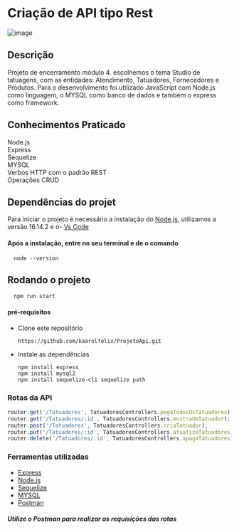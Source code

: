 # Criação de API tipo Rest
![image](https://user-images.githubusercontent.com/93998124/162990972-d54dbfeb-4b17-4afc-97c1-1bf291f329ed.png)


      
  
##  Descrição
Projeto de encerramento módulo 4. escolhemos o tema Studio de tatuagens, com as entidades: Atendimento, Tatuadores, Fornecedores e Produtos. Para o desenvolvimento foi utilizado JavaScript com Node.js como linguagem, o MYSQL como banco de dados e também o express como framework. 


## Conhecimentos Praticado 
Node.js <br>
Express <br>
Sequelize <br>
MYSQL <br>
Verbos HTTP com o padrão REST <br>
Operações CRUD


## Dependências do projet 
Para iniciar o projeto é necessário a instalação do [Node.js](https://nodejs.org/en/docs/), utilizamos a versão 16.14.2  e o- [Vs Code](https://code.visualstudio.com/)        

#### Após a instalação, entre no seu terminal e de o comando
     
      node --version


## Rodando o projeto

      npm run start 

#### pré-requisitos

- Clone este repositório  

      https://github.com/kaarolfelix/ProjetoApi.git 
 
- Instale as dependências
 
      npm install express
      npm install mysql2
      npm install sequelize-cli sequelize path


### Rotas da API

``` js
router.get('/Tatuadores', TatuadoresControllers.pegaTodosOsTatuadores);
router.get('/Tatuadores/:id', TatuadoresControllers.mostraUmTatuador);
router.post('/Tatuadores', TatuadoresControllers.criaTatuador);
router.put('/Tatuadores/:id', TatuadoresControllers.atualizeTatuadores);
router.delete('/Tatuadores/:id', TatuadoresControllers.apagaTatuadores);

```

### Ferramentas utilizadas

- [Express](https://expressjs.com/)
- [Node.js](https://nodejs.org/en/docs/)
- [Sequelize](https://sequelize.org/)
- [MYSQL](https://dev.mysql.com/downloads/workbench/)
- [Postman](https://web.postman.co/workspace/My-Workspace~36166ad6-76f5-4fc6-8720-b1a98dc2963a/request/19839886-365a01b1-d1e0-4ac2-b7f5-f03e6e217fb8)


##### Utilize o  Postman para realizar as requisições  das rotas







